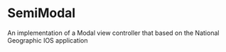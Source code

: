 SemiModal
=========

An implementation of a Modal view controller that based on the National Geographic IOS application 

